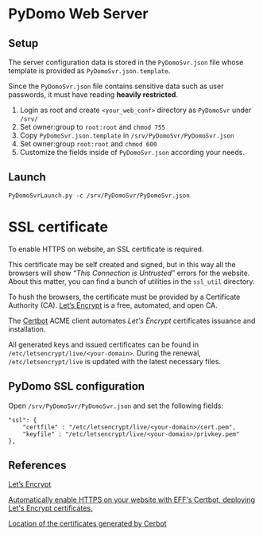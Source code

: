 PyDomo Web Server
=================

Setup
-----
The server configuration data is stored in the `PyDomoSvr.json` file
whose template is provided as `PyDomoSvr.json.template`.

Since the `PyDomoSvr.json` file contains sensitive data such as user passwords,
it must have reading **heavily restricted**.

1. Login as root and create `<your_web_conf>` directory as `PyDomoSvr` under `/srv/`
2. Set owner:group to `root:root` and `chmod 755`
3. Copy `PyDomoSvr.json.template` in  `/srv/PyDomoSvr/PyDomoSvr.json`
4. Set owner:group `root:root` and `chmod 600`
5. Customize the fields inside of `PyDomoSvr.json` according your needs.

Launch
------
`PyDomoSvrLaunch.py -c /srv/PyDomoSvr/PyDomoSvr.json`


SSL certificate
===============
To enable HTTPS on website, an SSL certificate is required.

This certificate may be self created and signed, but in this way all the browsers
will show *“This Connection is Untrusted”* errors for the website.
About this matter, you can find a bunch of utilities in the `ssl_util` directory.

To hush the browsers, the certificate must be provided by a Certificate Authority (CA).
[Let’s Encrypt](https://letsencrypt.org) is a free, automated, and open CA.

The [Certbot](https://certbot.eff.org/#arch-other) ACME client automates
*Let's Encrypt* certificates issuance and installation.

All generated keys and issued certificates can be found
in `/etc/letsencrypt/live/<your-domain>`.
During the renewal, `/etc/letsencrypt/live` is updated with the latest necessary files.


PyDomo SSL configuration
------------------------
Open `/srv/PyDomoSvr/PyDomoSvr.json` and set the following fields:
```
"ssl": {
    "certfile" : "/etc/letsencrypt/live/<your-domain>/cert.pem",
    "keyfile" : "/etc/letsencrypt/live/<your-domain>/privkey.pem"
},
```


References
----------
[Let’s Encrypt](https://letsencrypt.org)

[Automatically enable HTTPS on your website with EFF's Certbot, deploying Let's Encrypt certificates.](https://certbot.eff.org)

[Location of the certificates generated by Cerbot](https://certbot.eff.org/docs/using.html#where-are-my-certificates)
